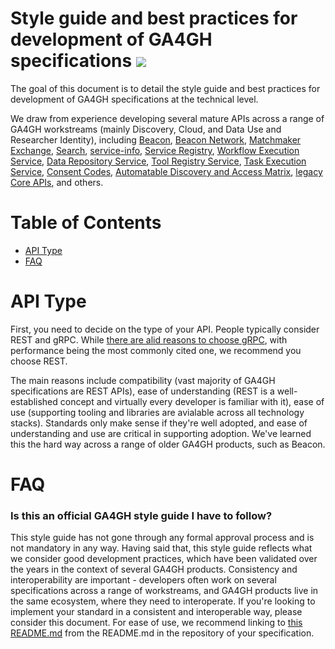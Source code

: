 # Style guide and best practices for development of GA4GH specifications [![](https://img.shields.io/badge/license-Apache%202-blue.svg)](https://raw.githubusercontent.com/ga4gh-discovery/ga4gh-styleguide/develop/LICENSE)

The goal of this document is to detail the style guide and best practices for development of GA4GH specifications at the technical level.

We draw from experience developing several mature APIs across a range of GA4GH workstreams (mainly Discovery, Cloud, and Data Use and Researcher Identity), including [Beacon](https://github.com/ga4gh-beacon/specification), [Beacon Network](https://github.com/ga4gh-beacon/beacon-network-specification), [Matchmaker Exchange](https://github.com/ga4gh/mme-apis), [Search](https://github.com/ga4gh-discovery/ga4gh-discovery-search), [service-info](https://github.com/ga4gh-discovery/service-info), [Service Registry](https://github.com/ga4gh-discovery/service-registry), [Workflow Execution Service](https://github.com/ga4gh/workflow-execution-service-schemas), [Data Repository Service](https://github.com/ga4gh/data-repository-service-schemas), [Tool Registry Service](https://github.com/ga4gh/tool-registry-service-schemas), [Task Execution Service](https://github.com/ga4gh/task-execution-schemas), [Consent Codes](https://github.com/ga4gh/ga4gh-consent-policy), [Automatable Discovery and Access Matrix](https://github.com/ga4gh/ADA-M), [legacy Core APIs](https://github.com/ga4gh/ga4gh-schemas), and others.

# Table of Contents

[//]: # (- Format, documentaion, GitFLow, Licence, Contributing, Apache voting, propertyNaming, styleguide hierarchy, URI/URN/ID/contact, Swagger tools, CI validation, commit message convention, github labels)
- [API Type](#api-type)
- [FAQ](#faq)

# API Type

First, you need to decide on the type of your API. People typically consider REST and gRPC. While [there are alid reasons to choose gRPC](https://docs.microsoft.com/en-us/aspnet/core/grpc/comparison?view=aspnetcore-3.0), with performance being the most commonly cited one, we recommend you choose REST.

The main reasons include compatibility (vast majority of GA4GH specifications are REST APIs), ease of understanding (REST is a well-established concept and virtually every developer is familiar with it), ease of use (supporting tooling and libraries are avialable across all technology stacks). Standards only make sense if they're well adopted, and ease of understanding and use are critical in supporting adoption. We've learned this the hard way across a range of older GA4GH products, such as Beacon.


# FAQ

### Is this an official GA4GH style guide I have to follow?

This style guide has not gone through any formal approval process and is not mandatory in any way. Having said that, this style guide reflects what we consider good development practices, which have been validated over the years in the context of several GA4GH products. Consistency and interoperability are important - developers often work on several specifications across a range of workstreams, and GA4GH products live in the same ecosystem, where they need to interoperate. If you're looking to implement your standard in a consistent and interoperable way, please consider this document. For ease of use, we recommend linking to [this README.md](README.md) from the README.md in the repository of your specification.